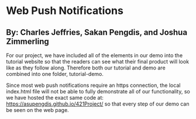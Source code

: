 # Web Push Notifications

## By: Charles Jeffries, Sakan Pengdis, and Joshua Zimmerling

For our project, we have included all of the elements in our demo into the tutorial website so that the readers can see what their final product will look like as they follow along. Therefore both our tutorial and demo are combined into one folder, tutorial-demo.  

Since most web push notifications require an https connection, the local index.html file will not be able to fully demonstrate all of our functionality, so we have hosted the exact same code at: https://asupengdis.github.io/421Project/ so that every step of our demo can be seen on the web page.
